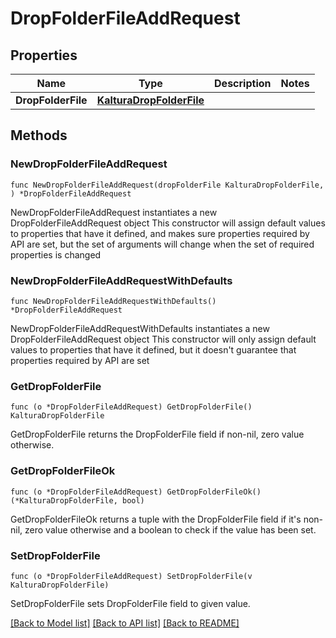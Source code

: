 # DropFolderFileAddRequest

## Properties

Name | Type | Description | Notes
------------ | ------------- | ------------- | -------------
**DropFolderFile** | [**KalturaDropFolderFile**](KalturaDropFolderFile.md) |  | 

## Methods

### NewDropFolderFileAddRequest

`func NewDropFolderFileAddRequest(dropFolderFile KalturaDropFolderFile, ) *DropFolderFileAddRequest`

NewDropFolderFileAddRequest instantiates a new DropFolderFileAddRequest object
This constructor will assign default values to properties that have it defined,
and makes sure properties required by API are set, but the set of arguments
will change when the set of required properties is changed

### NewDropFolderFileAddRequestWithDefaults

`func NewDropFolderFileAddRequestWithDefaults() *DropFolderFileAddRequest`

NewDropFolderFileAddRequestWithDefaults instantiates a new DropFolderFileAddRequest object
This constructor will only assign default values to properties that have it defined,
but it doesn't guarantee that properties required by API are set

### GetDropFolderFile

`func (o *DropFolderFileAddRequest) GetDropFolderFile() KalturaDropFolderFile`

GetDropFolderFile returns the DropFolderFile field if non-nil, zero value otherwise.

### GetDropFolderFileOk

`func (o *DropFolderFileAddRequest) GetDropFolderFileOk() (*KalturaDropFolderFile, bool)`

GetDropFolderFileOk returns a tuple with the DropFolderFile field if it's non-nil, zero value otherwise
and a boolean to check if the value has been set.

### SetDropFolderFile

`func (o *DropFolderFileAddRequest) SetDropFolderFile(v KalturaDropFolderFile)`

SetDropFolderFile sets DropFolderFile field to given value.



[[Back to Model list]](../README.md#documentation-for-models) [[Back to API list]](../README.md#documentation-for-api-endpoints) [[Back to README]](../README.md)


